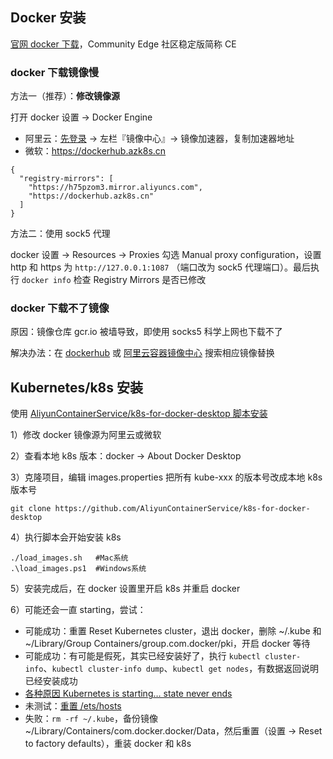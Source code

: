 ## Docker 安装

 [官网 docker 下载](https://www.docker.com/products/docker-desktop)，Community Edge 社区稳定版简称 CE

### docker 下载镜像慢

方法一（推荐）：**修改镜像源**

打开 docker 设置 -> Docker Engine

- 阿里云：[先登录](https://cr.console.aliyun.com/cn-hangzhou/instances/repositories) -> 左栏『镜像中心』-> 镜像加速器，复制加速器地址
- 微软：https://dockerhub.azk8s.cn

```
{
  "registry-mirrors": [
    "https://h75pzom3.mirror.aliyuncs.com",
    "https://dockerhub.azk8s.cn"
  ]
}
```

方法二：使用 sock5 代理

docker 设置 -> Resources -> Proxies 勾选 Manual proxy configuration，设置 http 和 https 为 `http://127.0.0.1:1087` （端口改为 sock5 代理端口）。最后执行 `docker info` 检查 Registry Mirrors 是否已修改

### docker 下载不了镜像

原因：镜像仓库 gcr.io 被墙导致，即使用 socks5 科学上网也下载不了

解决办法：在 [dockerhub](https://hub.docker.com/) 或 [阿里云容器镜像中心](https://cr.console.aliyun.com/cn-hangzhou/instances/images) 搜索相应镜像替换


## Kubernetes/k8s 安装

使用 [AliyunContainerService/k8s-for-docker-desktop 脚本安装](https://github.com/AliyunContainerService/k8s-for-docker-desktop)

1）修改 docker 镜像源为阿里云或微软

2）查看本地 k8s 版本：docker -> About Docker Desktop

3）克隆项目，编辑 images.properties 把所有 kube-xxx 的版本号改成本地 k8s 版本号

```
git clone https://github.com/AliyunContainerService/k8s-for-docker-desktop
```

4）执行脚本会开始安装 k8s

```
./load_images.sh   #Mac系统
.\load_images.ps1  #Windows系统
```

5）安装完成后，在 docker 设置里开启 k8s 并重启 docker

6）可能还会一直 starting，尝试：

- 可能成功：重置 Reset Kubernetes cluster，退出 docker，删除 ~/.kube 和  ~/Library/Group Containers/group.com.docker/pki，开启 docker 等待
- 可能成功：有可能是假死，其实已经安装好了，执行 `kubectl cluster-info`、`kubectl cluster-info dump`、`kubectl get nodes`，有数据返回说明已经安装成功
- [各种原因 Kubernetes is starting… state never ends](https://github.com/docker/for-mac/issues/2990)
- 未测试：[重置 /ets/hosts](https://github.com/docker/for-mac/issues/2985)
- 失败：`rm -rf ~/.kube`，备份镜像 ~/Library/Containers/com.docker.docker/Data，然后重置（设置 -> Reset to factory defaults），重装 docker 和 k8s

